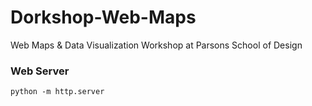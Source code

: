 # Dorkshop-Web-Maps
Web Maps &amp; Data Visualization Workshop at Parsons School of Design

### Web Server

`python -m http.server`
